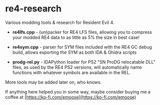 # re4-research
Various modding tools & research for Resident Evil 4.

* **re4lfs.cpp** - (un)packer for RE4 LFS files, allowing you to compress your modded RE4 data to as little as 5% the size in best case!

* **re4sym.cpp** - parser for SYM files included with the RE4 GC debug build, allows exporting the SYM as both IDA & Ghidra scripts

* **prodg-rel.py** - IDAPython loader for PS2 "SN ProDG relocatable DLL" files, as used by the RE4 PS2 versions, will automatically name functions with whatever symbols are available in the REL.

More tools may be added later on, who knows.

If anything here helped you in some way, maybe consider buying me a coffee at [https://ko-fi.com/emoose](https://ko-fi.com/emoose)
